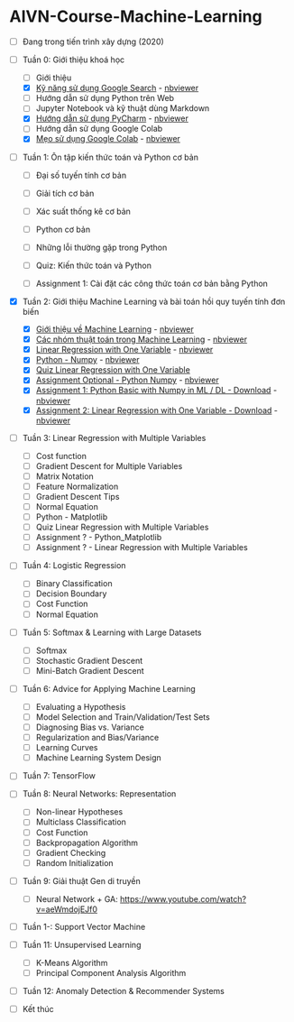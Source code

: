 # AIVN-Course-Machine-Learning

- [ ] Đang trong tiến trình xây dựng (2020)

- [ ] Tuần 0: Giới thiệu khoá học 
  - [ ] Giới thiệu
  - [x] [Kỹ năng sử dụng Google Search](https://github.com/thanhhff/AIVN-Machine-Learning/blob/master/Week%201/K%E1%BB%B9%20n%C4%83ng%20s%E1%BB%AD%20d%E1%BB%A5ng%20Google%20Search.ipynb) - [nbviewer](https://nbviewer.jupyter.org/github/thanhhff/AIVN-Machine-Learning/blob/master/Week%201/K%E1%BB%B9%20n%C4%83ng%20s%E1%BB%AD%20d%E1%BB%A5ng%20Google%20Search.ipynb)
  - [ ] Hướng dẫn sử dụng Python trên Web 
  - [ ] Jupyter Notebook và kỹ thuật dùng Markdown
  - [x] [Hướng dẫn sử dụng PyCharm](https://github.com/thanhhff/AIVN-Machine-Learning/blob/master/Week%201/H%C6%B0%E1%BB%9Bng%20d%E1%BA%ABn%20s%E1%BB%AD%20d%E1%BB%A5ng%20PyCharm.ipynb) - [nbviewer](https://nbviewer.jupyter.org/github/thanhhff/AIVN-Machine-Learning/blob/master/Week%201/H%C6%B0%E1%BB%9Bng%20d%E1%BA%ABn%20s%E1%BB%AD%20d%E1%BB%A5ng%20PyCharm.ipynb)
  - [ ] Hướng dẫn sử dụng Google Colab
  - [x] [Mẹo sử dụng Google Colab](https://github.com/thanhhff/AIVN-Machine-Learning/blob/master/Week%201/Tips%20Google%20Colab%20(S%E1%BB%AD%20d%E1%BB%A5ng%20GPU%20mi%E1%BB%85n%20ph%C3%AD).ipynb) - [nbviewer](https://nbviewer.jupyter.org/github/thanhhff/AIVN-Machine-Learning/blob/master/Week%201/Tips%20Google%20Colab%20%28S%E1%BB%AD%20d%E1%BB%A5ng%20GPU%20mi%E1%BB%85n%20ph%C3%AD%29.ipynb)
  
- [ ] Tuần 1: Ôn tập kiến thức toán và Python cơ bản  
  - [ ] Đại số tuyến tính cơ bản
  - [ ] Giải tích cơ bản
  - [ ] Xác suất thống kê cơ bản 
  - [ ] Python cơ bản
  - [ ] Những lỗi thường gặp trong Python
  - [ ] Quiz: Kiến thức toán và Python 
  - [ ] Assignment 1: Cài đặt các công thức toán cơ bản bằng Python 
  
  
- [x] Tuần 2: Giới thiệu Machine Learning và bài toán hồi quy tuyến tính đơn biến
  - [x] [Giới thiệu về Machine Learning](https://github.com/thanhhff/AIVN-Machine-Learning/blob/master/Week%202/Gioi-thieu-ve-Machine-Learning.ipynb) - [nbviewer](https://nbviewer.jupyter.org/github/thanhhff/AIVN-Machine-Learning/blob/master/Week%202/Gioi-thieu-ve-Machine-Learning.ipynb)
  - [x] [Các nhóm thuật toán trong Machine Learning](https://github.com/thanhhff/AIVN-Machine-Learning/blob/master/Week%202/Phan-nhom-cac-thuat-toan-trong-Machine-Learning.ipynb) - [nbviewer](https://nbviewer.jupyter.org/github/thanhhff/AIVN-Machine-Learning/blob/master/Week%202/Phan-nhom-cac-thuat-toan-trong-Machine-Learning.ipynb)
  - [x] [Linear Regression with One Variable](https://github.com/thanhhff/AIVN-Machine-Learning/blob/master/Week%202/Linear-Regression-with-One-Variable.ipynb) - [nbviewer](https://nbviewer.jupyter.org/github/thanhhff/AIVN-Machine-Learning/blob/master/Week%202/Linear-Regression-with-One-Variable.ipynb)
  - [x] [Python - Numpy](https://github.com/thanhhff/AIVN-Machine-Learning/blob/master/Week%202/Python-Numpy.ipynb) - [nbviewer](https://nbviewer.jupyter.org/github/thanhhff/AIVN-Machine-Learning/blob/master/Week%202/Python-Numpy.ipynb)
  - [x] [Quiz Linear Regression with One Variable](https://forms.gle/qiNdaz1tfzVFw7PY6)
  - [x] [Assignment Optional - Python Numpy](https://github.com/thanhhff/AIVN-Machine-Learning/blob/master/Week%202/Assignment/Exercise-python-numpy-optional.ipynb) - [nbviewer](https://nbviewer.jupyter.org/github/thanhhff/AIVN-Machine-Learning/blob/master/Week%202/Assignment/Exercise-python-numpy-optional.ipynb)
  - [x] [Assignment 1: Python Basic with Numpy in ML / DL - Download](https://github.com/thanhhff/AIVN-Machine-Learning/blob/master/Week%202/Assignment/Exercise1-Python-Basics-With_Numpy.zip) - [nbviewer](https://nbviewer.jupyter.org/github/thanhhff/AIVN-Machine-Learning/blob/master/Week%202/Assignment/Exercise1-Python-Basics-With-Numpy.ipynb)
  - [x] [Assignment 2: Linear Regression with One Variable - Download](https://github.com/thanhhff/AIVN-Machine-Learning/blob/master/Week%202/Assignment/Exercise2.zip) - [nbviewer](https://nbviewer.jupyter.org/github/thanhhff/AIVN-Machine-Learning/blob/master/Week%202/Assignment/Exercise2-Linear-Regression-with-One-Variable.ipynb)
  
- [ ] Tuần 3: Linear Regression with Multiple Variables
  - [ ] Cost function
  - [ ] Gradient Descent for Multiple Variables
  - [ ] Matrix Notation
  - [ ] Feature Normalization
  - [ ] Gradient Descent Tips
  - [ ] Normal Equation
  - [ ] Python - Matplotlib
  - [ ] Quiz Linear Regression with Multiple Variables
  - [ ] Assignment ? - Python_Matplotlib
  - [ ] Assignment ? - Linear Regression with Multiple Variables
  
- [ ] Tuần 4: Logistic Regression
  - [ ] Binary Classification
  - [ ] Decision Boundary
  - [ ] Cost Function
  - [ ] Normal Equation
  
- [ ] Tuần 5: Softmax & Learning with Large Datasets
  - [ ] Softmax
  - [ ] Stochastic Gradient Descent
  - [ ] Mini-Batch Gradient Descent
 
- [ ] Tuần 6: Advice for Applying Machine Learning
  - [ ] Evaluating a Hypothesis
  - [ ] Model Selection and Train/Validation/Test Sets
  - [ ] Diagnosing Bias vs. Variance
  - [ ] Regularization and Bias/Variance
  - [ ] Learning Curves
  - [ ] Machine Learning System Design
  
- [ ] Tuần 7: TensorFlow 
  
- [ ] Tuần 8: Neural Networks: Representation
  - [ ] Non-linear Hypotheses
  - [ ] Multiclass Classification
  - [ ] Cost Function
  - [ ] Backpropagation Algorithm
  - [ ] Gradient Checking
  - [ ] Random Initialization

- [ ] Tuần 9: Giải thuật Gen di truyền 
  - [ ] Neural Network + GA: https://www.youtube.com/watch?v=aeWmdojEJf0
  
- [ ] Tuần 1-: Support Vector Machine

- [ ] Tuần 11: Unsupervised Learning
  - [ ] K-Means Algorithm
  - [ ] Principal Component Analysis Algorithm

- [ ] Tuần 12: Anomaly Detection & Recommender Systems


- [ ] Kết thúc

